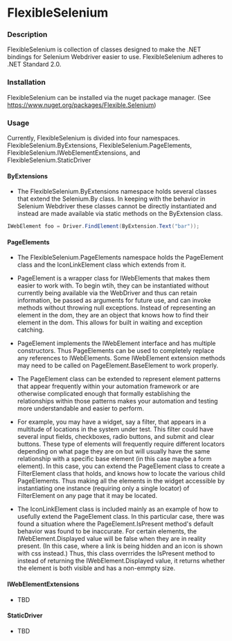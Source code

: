 ﻿# FlexibleSelenium

### Description

FlexibleSelenium is collection of classes designed to make the .NET bindings for Selenium Webdriver easier to use. FlexibleSelenium adheres to .NET Standard 2.0.

### Installation

FlexibleSelenium can be installed via the nuget package manager. (See https://www.nuget.org/packages/Flexible.Selenium)


### Usage

Currently, FlexibleSelenium is divided into four namespaces. FlexibleSelenium.ByExtensions, FlexibleSelenium.PageElements, FlexibleSelenium.IWebElementExtensions, and FlexibleSelenium.StaticDriver

#### ByExtensions

* The FlexibleSelenium.ByExtensions namespace holds several classes that extend the Selenium.By class. In keeping with the behavior in Selenium Webdriver these classes cannot be directly instantiated and instead are made available via static methods on the ByExtension class.
```csharp
IWebElement foo = Driver.FindElement(ByExtension.Text("bar"));
```
#### PageElements

* The FlexibleSelenium.PageElements namespace holds the PageElement class and the IconLinkElement class which extends from it. 

* PageElement is a wrapper class for IWebElements that makes them easier to work with. To begin wtih, they can be instantiated without currently being available via the WebDriver and thus can retain information, be passed as arguments for future use, and can invoke methods without throwing null exceptions. Instead of representing an element in the dom, they are an object that knows how to find their element in the dom. This allows for built in waiting and exception catching. 

* PageElement implements the IWebElement interface and has multiple constructors. Thus PageElements can be used to completely replace any references to IWebElements. Some IWebElement extension methods may need to be called on PageElement.BaseElement to work properly.

* The PageElement class can be extended to represent element patterns that appear frequently within your automation framework or are otherwise complicated enough that formally establishing the relationships within those patterns makes your automation and testing more understandable and easier to perform.

* For example, you may have a widget, say a filter, that appears in a multitude of locations in the system under test. This filter could have several input fields, checkboxes, radio buttons, and submit and clear buttons. These type of elements will frequently require different locators depending on what page they are on but will usually have the same relationship with a specific base element (in this case maybe a form element). In this case, you can extend the PageElement class to create a FilterElement class that holds, and knows how to locate the various child PageElements. Thus making all the elements in the widget accessible by instantiating one instance (requiring only a single locator) of FilterElement on any page that it may be located.

* The IconLinkElement class is included mainly as an example of how to usefully extend the PageElement class. In this particular case, there was found a situation where the  PageElement.IsPresent method's default behavior was found to be inaccurate. For certain elements, the IWebElement.Displayed value will be false when they are in reality present. (In this case, where a link is being hidden and an icon is shown with css instead.) Thus, this class overrrides the IsPresent method to instead of returning the IWebElement.Displayed value, it returns whether the element is both visible and has a non-emmpty size.

#### IWebElementExtensions

* TBD

#### StaticDriver

* TBD
